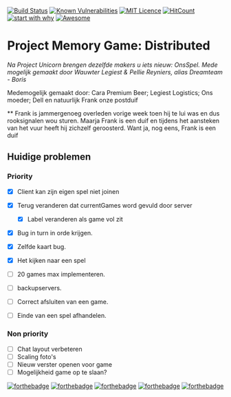 [![Build Status](https://travis-ci.org/WoutLegiest/OnsSpel.png?branch=master)](https://travis-ci.org/WoutLegiest/OnsSpel)
[![Known Vulnerabilities](https://snyk.io/test/github/WoutLegiest/OnsSpel/badge.svg?targetFile=pom.xml)](https://snyk.io/test/github/WoutLegiest/OnsSpel?targetFile=pom.xml)
[![MIT Licence](https://badges.frapsoft.com/os/mit/mit.svg?v=103)](https://opensource.org/licenses/mit-license.php)
[![HitCount](http://hits.dwyl.io/WoutLegiest/OnsSpel.svg)](http://hits.dwyl.io/WoutLegiest/OnsSpel)
[![start with why](https://img.shields.io/badge/start%20with-why%3F-brightgreen.svg?style=flat)](https://giphy.com/gifs/YkuzftfzdoPOE)
[![Awesome](https://awesome.re/badge.svg)](https://www.facebook.com/FCTerri/)


# Project Memory Game: Distributed

*Na Project Unicorn brengen dezelfde makers u iets nieuw: OnsSpel. Mede mogelijk gemaakt door Wauwter Legiest & Pellie Reyniers, alias Dreamteam - Boris*


Medemogelijk gemaakt door: Cara Premium Beer; Legiest Logistics; Ons moeder; Dell en natuurlijk Frank onze postduif

** Frank is jammergenoeg overleden vorige week toen hij te lui was en dus rooksignalen wou sturen. Maarja Frank is een duif en tijdens het aansteken van het vuur heeft hij zichzelf geroosterd. Want ja, nog eens, Frank is een duif

## Huidige problemen 
### Priority
- [x] Client kan zijn eigen spel niet joinen
- [x] Terug  veranderen dat currentGames word gevuld door server
    - [x] Label veranderen als game vol zit
- [x] Bug in turn in orde krijgen. 
- [x] Zelfde kaart bug.
- [x] Het kijken naar een spel
- [ ] 20 games max implementeren.
- [ ] backupservers. 
- [ ] Correct afsluiten van een game.
- [ ] Einde van een spel afhandelen.


### Non priority
- [ ] Chat layout verbeteren
- [ ] Scaling foto's
- [ ] Nieuw verster openen voor game
- [ ] Mogelijkheid game op te slaan?

[![forthebadge](https://forthebadge.com/images/badges/made-with-crayons.svg)](https://forthebadge.com)
[![forthebadge](https://forthebadge.com/images/badges/made-with-java.svg)](https://forthebadge.com)
[![forthebadge](https://forthebadge.com/images/badges/mom-made-pizza-rolls.svg)](https://forthebadge.com)
[![forthebadge](https://forthebadge.com/images/badges/powered-by-electricity.svg)](https://forthebadge.com)
[![forthebadge](https://forthebadge.com/images/badges/winter-is-coming.svg)](https://forthebadge.com)
